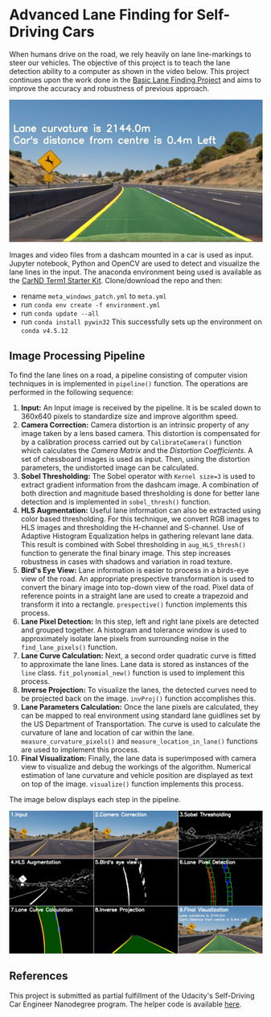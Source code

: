# Advanced Lane Finding for Self-Driving Cars

When humans drive on the road, we rely heavily on lane line-markings to steer our vehicles. The objective of this project is to teach the lane detection ability to a computer as shown in the video below. This project continues upon the work done in the [Basic Lane Finding Project](https://github.com/ssharma1991/autonomous-car-basic-lane-detection) and aims to improve the accuracy and robustness of previous approach.

<img src="test_images_output/test2.jpg" width="720" title="Image Processing Pipeline"/>

Images and video files from a dashcam mounted in a car is used as input. Jupyter notebook, Python and OpenCV are used to detect and visualize the lane lines in the input. The anaconda environment being used is available as the [CarND Term1 Starter Kit](https://github.com/udacity/CarND-Term1-Starter-Kit/blob/master/README.md). Clone/download the repo and then:
- rename `meta_windows_patch.yml` to `meta.yml`
- run `conda env create -f environment.yml`
- run `conda update --all`
- run `conda install pywin32`
This successfully sets up the environment on `conda v4.5.12`

## Image Processing Pipeline

To find the lane lines on a road, a pipeline consisting of computer vision techniques in is implemented in `pipeline()` function. The operations are performed in the following sequence:
1. **Input:** An Input image is received by the pipeline. It is be scaled down to 360x640 pixels to standardize size and improve algorithm speed.
2. **Camera Correction:** Camera distortion is an intrinsic property of any image taken by a lens based camera. This distortion is compensated for by a calibration process carried out by `CalibrateCamera()` function which calculates the *Camera Matrix* and the *Distortion Coefficients*. A set of chessboard images is used as input. Then, using the distortion parameters, the undistorted image can be calculated.
3. **Sobel Thresholding:** The Sobel operator with `Kernel size=3` is used to extract gradient information from the dashcam image. A combination of both direction and magnitude based thresholding is done for better lane detection and is implemented in `sobel_thresh()` function.
4. **HLS Augmentation:** Useful lane information can also be extracted using color based thresholding. For this technique, we convert RGB images to HLS images and thresholding the H-channel and S-channel. Use of Adaptive Histogram Equalization helps in gathering relevant lane data. This result is combined with Sobel thresholding in `aug_HLS_thresh()` function to generate the final binary image. This step increases robustness in cases with shadows and variation in road texture. 
5. **Bird's Eye View:** Lane information is easier to process in a birds-eye view of the road. An appropriate prespective transformation is used to convert the binary image into top-down view of the road. Pixel data of reference points in a straight lane are used to create a trapezoid and transform it into a rectangle. `prespective()` function implements this process.
6. **Lane Pixel Detection:** In this step, left and right lane pixels are detected and grouped together. A histogram and tolerance window is used to approximately isolate lane pixels from surrounding noise in the `find_lane_pixels()` function.
7. **Lane Curve Calculation:** Next, a second order quadratic curve is fitted to approximate the lane lines. Lane data is stored as instances of the `line` class. `fit_polynomial_new()` function is used to implement this process.
8. **Inverse Projection:** To visualize the lanes, the detected curves need to be projected back on the image. `invProj()` function accomplishes this.
9. **Lane Parameters Calculation:** Once the lane pixels are calculated, they can be mapped to real environment using standard lane guidlines set by the US Department of Transportation. The curve is used to calculate the curvature of lane and location of car within the lane. `measure_curvature_pixels()` and  `measure_location_in_lane()` functions are used to implement this process. 
10. **Final Visualization:** Finally, the lane data is superimposed with camera view to visualize and debug the workings of the algorithm. Numerical estimation of lane curvature and vehicle position are displayed as text on top of the image. `visualize()` function implements this process.

The image below displays each step in the pipeline.

<img src="test_images_output/test2_detail.jpg" width="900" title="Image Processing Pipeline"/>

## References
This project is submitted as partial fulfillment of the Udacity's Self-Driving Car Engineer Nanodegree program. The helper code is available [here](https://github.com/udacity/CarND-Advanced-Lane-Lines).